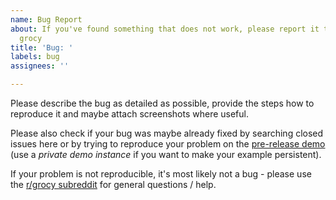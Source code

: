 ```yaml
---
name: Bug Report
about: If you've found something that does not work, please report it to help improve
  grocy
title: 'Bug: '
labels: bug
assignees: ''

---
```


Please describe the bug as detailed as possible, provide the steps how to reproduce it and maybe attach screenshots where useful.

Please also check if your bug was maybe already fixed by searching closed issues here or by trying to reproduce your problem on the [pre-release demo](https://demo-prerelease.grocy.info/) (use a *private demo instance* if you want to make your example persistent).

If your problem is not reproducible, it's most likely not a bug - please use the [r/grocy subreddit](https://www.reddit.com/r/grocy) for general questions / help.
